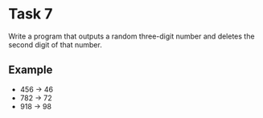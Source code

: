 # Task 7

Write a program that outputs a random three-digit number and deletes the second
digit of that number.

## Example

- 456 -> 46
- 782 -> 72
- 918 -> 98
